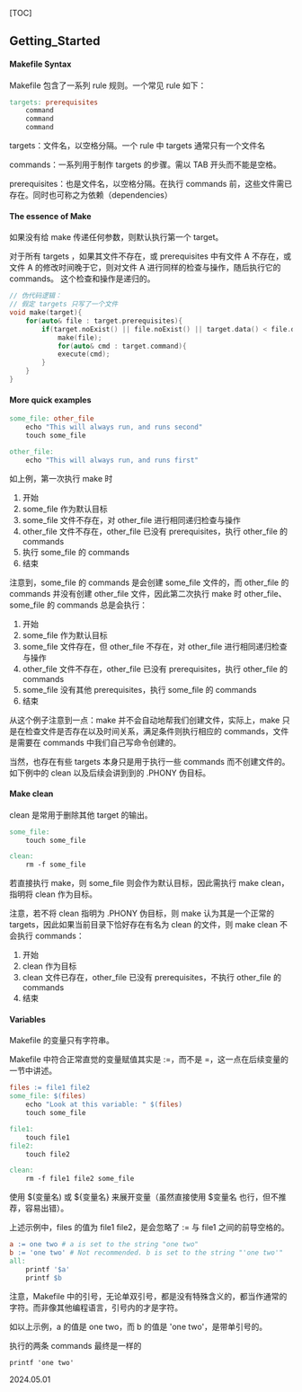 [TOC]

## Getting_Started

#### Makefile Syntax

Makefile 包含了一系列 rule 规则。一个常见 rule 如下：

~~~Makefile
targets: prerequisites
	command
	command
	command
~~~

targets：文件名，以空格分隔。一个 rule 中 targets 通常只有一个文件名

commands：一系列用于制作 targets 的步骤。需以 TAB 开头而不能是空格。

prerequisites：也是文件名，以空格分隔。在执行 commands 前，这些文件需已存在。同时也可称之为依赖（dependencies）

#### The essence of Make

如果没有给 make 传递任何参数，则默认执行第一个 target。

对于所有 targets ，如果其文件不存在，或 prerequisites 中有文件 A 不存在，或文件 A 的修改时间晚于它，则对文件 A 进行同样的检查与操作，随后执行它的 commands。
这个检查和操作是递归的。

~~~C++
// 伪代码逻辑：
// 假定 targets 只写了一个文件
void make(target){
	for(auto& file : target.prerequisites){
        if(target.noExist() || file.noExist() || target.data() < file.date()){
            make(file);
			for(auto& cmd : target.command){
            execute(cmd);
        }
    }
}
~~~

#### More quick examples

~~~Makefile
some_file: other_file
	echo "This will always run, and runs second"
	touch some_file

other_file:
	echo "This will always run, and runs first"
~~~

如上例，第一次执行 make 时

1. 开始
2. some_file 作为默认目标
3. some_file 文件不存在，对 other_file 进行相同递归检查与操作
4. other_file 文件不存在，other_file 已没有 prerequisites，执行 other_file 的 commands
5. 执行 some_file 的 commands
6. 结束

注意到，some_file 的 commands 是会创建 some_file 文件的，而 other_file 的 commands 并没有创建 other_file 文件，因此第二次执行 make 时 other_file、some_file 的 commands 总是会执行：

1. 开始
2. some_file 作为默认目标
3. some_file 文件存在，但 other_file 不存在，对 other_file 进行相同递归检查与操作
4. other_file 文件不存在，other_file 已没有 prerequisites，执行 other_file 的 commands
5. some_file 没有其他 prerequisites，执行 some_file 的 commands
6. 结束

从这个例子注意到一点：make 并不会自动地帮我们创建文件，实际上，make 只是在检查文件是否存在以及时间关系，满足条件则执行相应的 commands，文件是需要在 commands 中我们自己写命令创建的。

当然，也存在有些  targets 本身只是用于执行一些 commands 而不创建文件的。如下例中的 clean 以及后续会讲到到的 .PHONY 伪目标。

#### Make clean

clean 是常用于删除其他 target 的输出。

~~~Makefile
some_file: 
	touch some_file

clean:
	rm -f some_file
~~~

若直接执行 make，则 some_file 则会作为默认目标，因此需执行 make clean，指明将 clean 作为目标。

注意，若不将 clean 指明为 .PHONY 伪目标，则 make 认为其是一个正常的 targets，因此如果当前目录下恰好存在有名为 clean 的文件，则 make clean 不会执行 commands：

1. 开始
2. clean 作为目标
3. clean 文件已存在，other_file 已没有 prerequisites，不执行 other_file 的 commands
4. 结束

#### Variables

Makefile 的变量只有字符串。

Makefile 中符合正常直觉的变量赋值其实是 :=，而不是 =，这一点在后续变量的一节中讲述。

~~~Makefile
files := file1 file2
some_file: $(files)
	echo "Look at this variable: " $(files)
	touch some_file

file1:
	touch file1
file2:
	touch file2

clean:
	rm -f file1 file2 some_file
~~~

使用 $(变量名) 或 ${变量名} 来展开变量（虽然直接使用 $变量名 也行，但不推荐，容易出错）。

上述示例中，files 的值为 file1 file2，是会忽略了 := 与 file1 之间的前导空格的。

~~~Makefile
a := one two # a is set to the string "one two"
b := 'one two' # Not recommended. b is set to the string "'one two'"
all:
	printf '$a'
	printf $b
~~~

注意，Makefile 中的引号，无论单双引号，都是没有特殊含义的，都当作通常的字符。而非像其他编程语言，引号内的才是字符。

如以上示例，a 的值是 one two，而 b 的值是 'one two'，是带单引号的。

执行的两条 commands 最终是一样的

~~~shell
printf 'one two'
~~~

2024.05.01